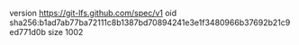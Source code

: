 version https://git-lfs.github.com/spec/v1
oid sha256:b1ad7ab77ba72111c8b1387bd70894241e3e1f3480966b37692b21c9ed771d0b
size 1002
